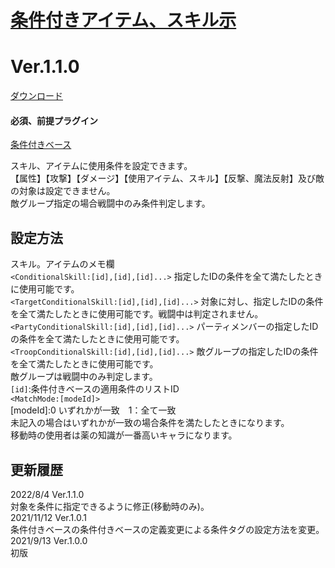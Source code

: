 # [条件付きアイテム、スキル示](https://raw.githubusercontent.com/nuun888/MZ/master/NUUN_ConditionalSkills.js)
# Ver.1.1.0
[ダウンロード](https://raw.githubusercontent.com/nuun888/MZ/master/NUUN_ConditionalSkills.js)  
#### 必須、前提プラグイン
[条件付きベース](https://github.com/nuun888/MZ/blob/master/README/Base.md)

スキル、アイテムに使用条件を設定できます。  
【属性】【攻撃】【ダメージ】【使用アイテム、スキル】【反撃、魔法反射】及び敵の対象は設定できません。  
敵グループ指定の場合戦闘中のみ条件判定します。  

## 設定方法
スキル。アイテムのメモ欄  
`<ConditionalSkill:[id],[id],[id]...>` 指定したIDの条件を全て満たしたときに使用可能です。  
`<TargetConditionalSkill:[id],[id],[id]...>` 対象に対し、指定したIDの条件を全て満たしたときに使用可能です。戦闘中は判定されません。  
`<PartyConditionalSkill:[id],[id],[id]...>` パーティメンバーの指定したIDの条件を全て満たしたときに使用可能です。  
`<TroopConditionalSkill:[id],[id],[id]...>` 敵グループの指定したIDの条件を全て満たしたときに使用可能です。  
敵グループは戦闘中のみ判定します。  
`[id]`:条件付きベースの適用条件のリストID  
`<MatchMode:[modeId]>`  
[modeId]:0 いずれかが一致　1：全て一致  
未記入の場合はいずれかが一致の場合条件を満たしたときになります。  
移動時の使用者は薬の知識が一番高いキャラになります。  

## 更新履歴
2022/8/4 Ver.1.1.0  
対象を条件に指定できるように修正(移動時のみ)。  
2021/11/12 Ver.1.0.1  
条件付きベースの条件付きベースの定義変更による条件タグの設定方法を変更。  
2021/9/13 Ver.1.0.0  
初版  
